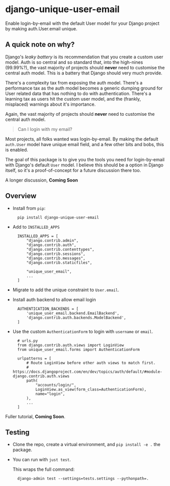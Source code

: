 # django-unique-user-email
Enable login-by-email with the default User model for your Django project by making auth.User.email unique.

## A quick note on why?

Django's _leaky battery_ is its recommendation that you create a custom user model.
Auth is so central and so standard that, into the high-nines (99.99%?), the vast majority of projects should **never** need to customise the central auth model.
This is a battery that Django should very much provide.

There's a complexity tax from exposing the auth model.
There's a performance tax as the auth model becomes a generic dumping ground for User related data that has nothing to do with authentication.
There's a learning tax as users hit the custom user model, and the (frankly, misplaced) warnings about it's importance.

Again, the vast majority of projects should **never** need to customise the central auth model.

> Can I login with my email?

Most projects, all folks wanted was login-by-email.
By making the default `auth.User` model have unique email field, and a few other bits and bobs, this is enabled.

The goal of this package is to give you the tools you need for login-by-email with Django's default `User` model. I believe this should be a option in Django itself, so it's a proof-of-concept for a future discussion there too.

A longer discussion, **Coming Soon**

## Overview

* Install from `pip`:

        pip install django-unique-user-email

* Add to `INSTALLED_APPS`


        INSTALLED_APPS = [
            "django.contrib.admin",
            "django.contrib.auth",
            "django.contrib.contenttypes",
            "django.contrib.sessions",
            "django.contrib.messages",
            "django.contrib.staticfiles",

            "unique_user_email",
            ...
        ]

* Migrate to add the unique constraint to `User.email`.

* Install auth backend to allow email login

        AUTHENTICATION_BACKENDS = [
            'unique_user_email.backend.EmailBackend',
            'django.contrib.auth.backends.ModelBackend',
        ]

* Use the custom `AuthenticationForm` to login with `username` or `email`.

        # urls.py
        from django.contrib.auth.views import LoginView
        from unique_user_email.forms import AuthenticationForm

        urlpatterns = [
            # Route LoginView before other auth views to match first.
            # https://docs.djangoproject.com/en/dev/topics/auth/default/#module-django.contrib.auth.views
            path(
                "accounts/login/",
                LoginView.as_view(form_class=AuthenticationForm),
                name="login",
            ),
            ...
        ]


Fuller tutorial, **Coming Soon**.


## Testing

* Clone the repo, create a virtual environment, and `pip install -e .` the package.
* You can run with `just test`.

    This wraps the full command:

        django-admin test --settings=tests.settings --pythonpath=.
